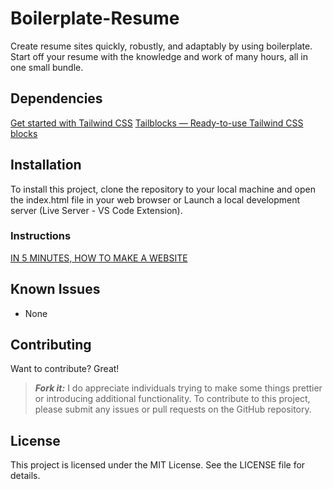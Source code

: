 # Boilerplate-Resume
Create resume sites quickly, robustly, and adaptably by using boilerplate. Start off your resume with the knowledge and work of many hours, all in one small bundle.

## Dependencies
[Get started with Tailwind CSS](https://tailwindcss.com/docs/installation)
[Tailblocks — Ready-to-use Tailwind CSS blocks](https://tailblocks.cc/)

## Installation 
To install this project, clone the repository to your local machine and open the index.html file in your web browser or Launch a local development server (Live Server - VS Code Extension).

### Instructions
[IN 5 MINUTES, HOW TO MAKE A WEBSITE](https://thesushilsharma.blogspot.com/2021/01/tailwindcss.html)

## Known Issues
- None

## Contributing
Want to contribute? Great!

> **_Fork it:_** I do appreciate individuals trying to make some things prettier or introducing additional functionality.
To contribute to this project, please submit any issues or pull requests on the GitHub repository.

## License
This project is licensed under the MIT License. See the LICENSE file for details.
